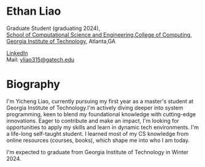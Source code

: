 # Ethan Liao

Graduate Student (graduating 2024),  
[School of Computational Science and Engineering,College of Computing](https://cse.gatech.edu/),  
[Georgia Institute of Technology](https://www.gatech.edu/), Atlanta,GA

[LinkedIn](https://www.linkedin.com/in/yicheng-liao/)  
Mail: yliao315@gatech.edu
      
# Biography

I'm Yicheng Liao, currently pursuing my first year as a master's student at Georgia Institute of Technology.I'm actively diving deeper into system programming, keen to blend my foundational knowledge with cutting-edge innovations. Eager to contribute and make an impact, I'm looking for opportunities to apply my skills and learn in dynamic tech environments.
I'm a life-long self-taught student. I learned most of my CS knowledge from online resources (courses, books), which shape me into who I am today. 

I'm expected to graduate from Georgia Institute of Technology in Winter 2024.
